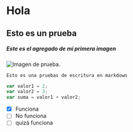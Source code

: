 # Hola
## Esto es un prueba
##### Este es el agregado de mi primera imagen

![Imagen de prueba.](https://images.cdn3.buscalibre.com/fit-in/360x360/cc/36/cc3614d069cc6acc314c7e3d1c7977d8.jpg)

```
Esto es una pruebas de escritura en markdown
```
```javascript
var valor1 = 2;
var valor2 = 3;
var suma = valor1 + valor2;
```

- [X] Funciona
- [ ] No funciona
- [ ] quizá funciona
